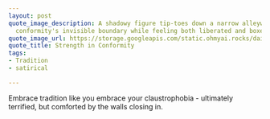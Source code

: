 ```yaml
---
layout: post
quote_image_description: A shadowy figure tip-toes down a narrow alleyway, sidestepping
  conformity's invisible boundary while feeling both liberated and boxed in.
quote_image_url: https://storage.googleapis.com/static.ohmyai.rocks/daily/2023-11-30.jpg
quote_title: Strength in Conformity
tags:
- Tradition
- satirical

---
```


Embrace tradition like you embrace your claustrophobia - ultimately terrified, but comforted by the walls closing in.